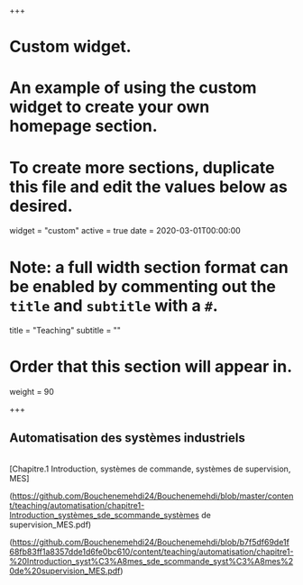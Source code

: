 +++
# Custom widget.
# An example of using the custom widget to create your own homepage section.
# To create more sections, duplicate this file and edit the values below as desired.
widget = "custom"
active = true
date = 2020-03-01T00:00:00

# Note: a full width section format can be enabled by commenting out the `title` and `subtitle` with a `#`.
title = "Teaching"
subtitle = ""

# Order that this section will appear in.
weight = 90

+++
## Automatisation des systèmes industriels

</br>
[Chapitre.1 Introduction, systèmes de commande, systèmes de supervision, MES]

(https://github.com/Bouchenemehdi24/Bouchenemehdi/blob/master/content/teaching/automatisation/chapitre1-Introduction_systèmes_sde_scommande_systèmes de supervision_MES.pdf)


(https://github.com/Bouchenemehdi24/Bouchenemehdi/blob/b7f5df69de1f68fb83ff1a8357dde1d6fe0bc610/content/teaching/automatisation/chapitre1-%20Introduction_syst%C3%A8mes_sde_scommande_syst%C3%A8mes%20de%20supervision_MES.pdf)


</br>
